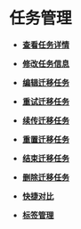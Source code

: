 # 任务管理<a name="drs_04_0010"></a>

-   **[查看任务详情](查看任务详情（在线迁移）.md)**  

-   **[修改任务信息](修改任务信息（在线迁移）.md)**  

-   **[编辑迁移任务](编辑迁移任务.md)**  

-   **[重试迁移任务](重试迁移任务.md)**  

-   **[续传迁移任务](续传迁移任务.md)**  

-   **[重置迁移任务](重置迁移任务.md)**  

-   **[结束迁移任务](结束迁移任务.md)**  

-   **[删除迁移任务](删除迁移任务（在线迁移）.md)**  

-   **[快捷对比](快捷对比.md)**  

-   **[标签管理](标签管理（在线迁移）.md)**  


